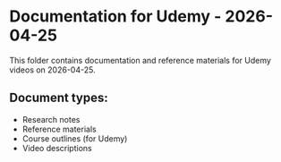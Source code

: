 # Documentation for Udemy - 2026-04-25

This folder contains documentation and reference materials for Udemy videos on 2026-04-25.

## Document types:
- Research notes
- Reference materials
- Course outlines (for Udemy)
- Video descriptions
